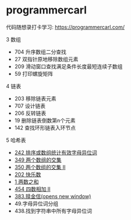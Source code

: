 # programmercarl
代码随想录打卡学习: https://programmercarl.com/

3 数组

- 704 升序数组二分查找
- 27 双指针原地移除数组元素
- 209 滑动窗口查找满足条件长度最短连续子数组
- 59 打印螺旋矩阵

4 链表

- 203 移除链表元素
- 707 设计链表
- 206 反转链表
- 19 删除链表倒数第n个元素
- 142 查找环形链表入环节点

5 哈希表

- [242 排序或数组统计有效字母异位词](https://leetcode.cn/problems/valid-anagram/solution/you-xiao-de-zi-mu-yi-wei-ci-by-leetcode-solution/)
- [349 两个数组的交集](https://leetcode.cn/problems/intersection-of-two-arrays/solution/liang-ge-shu-zu-de-jiao-ji-by-leetcode-solution/)
- [350 两个数组的交集 II](https://leetcode.cn/problems/intersection-of-two-arrays-ii/solution/liang-ge-shu-zu-de-jiao-ji-ii-by-leetcode-solution/)
- [202 快乐数](https://leetcode.cn/problems/happy-number/solution/kuai-le-shu-by-leetcode-solution/)
- [1 两数之和](https://leetcode.cn/problems/two-sum/solution/liang-shu-zhi-he-by-leetcode-solution/)
- [454 四数相加 II](https://leetcode.cn/problems/4sum-ii/solution/si-shu-xiang-jia-ii-by-leetcode-solution/)
- [383.赎金信(opens new window)](https://programmercarl.com/0383.赎金信.html)
- 49.字母异位词分组
- 438.找到字符串中所有字母异位词
